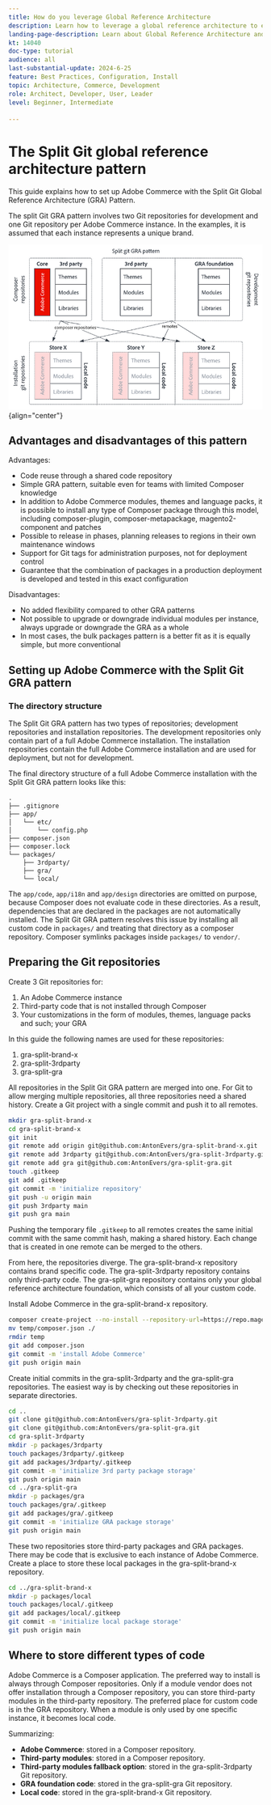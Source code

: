 ```yaml
---
title: How do you leverage Global Reference Architecture
description: Learn how to leverage a global reference architecture to establish a scalable and resilient commerce experience
landing-page-description: Learn about Global Reference Architecture and how it is used with Adobe Commerce
kt: 14040
doc-type: tutorial
audience: all
last-substantial-update: 2024-6-25
feature: Best Practices, Configuration, Install
topic: Architecture, Commerce, Development
role: Architect, Developer, User, Leader
level: Beginner, Intermediate

---
```


# The Split Git global reference architecture pattern

This guide explains how to set up Adobe Commerce with the Split Git Global Reference Architecture (GRA) Pattern.

The split Git GRA pattern involves two Git repositories for development and one Git repository per Adobe Commerce instance. In the examples, it is assumed that each instance represents a unique brand.

![A diagram showing where code is stored in a split GRA pattern](/help/assets/global-reference-architecture/split-git-gra-pattern-diagram.png){align="center"}

## Advantages and disadvantages of this pattern

Advantages:

- Code reuse through a shared code repository
- Simple GRA pattern, suitable even for teams with limited Composer knowledge
- In addition to Adobe Commerce modules, themes and language packs, it is possible to install any type of Composer package through this model, including composer-plugin, composer-metapackage, magento2-component and patches
- Possible to release in phases, planning releases to regions in their own maintenance windows
- Support for Git tags for administration purposes, not for deployment control
- Guarantee that the combination of packages in a production deployment is developed and tested in this exact configuration

Disadvantages:

- No added flexibility compared to other GRA patterns
- Not possible to upgrade or downgrade individual modules per instance, always upgrade or downgrade the GRA as a whole
- In most cases, the bulk packages pattern is a better fit as it is equally simple, but more conventional

## Setting up Adobe Commerce with the Split Git GRA pattern

### The directory structure

The Split Git GRA pattern has two types of repositories; development repositories and installation repositories. The development repositories only contain part of a full Adobe Commerce installation. The installation repositories contain the full Adobe Commerce installation and are used for deployment, but not for development.

The final directory structure of a full Adobe Commerce installation with the Split Git GRA pattern looks like this:

```text
.
├── .gitignore
├── app/
│   └── etc/
│       └── config.php
├── composer.json
├── composer.lock
└── packages/
    ├── 3rdparty/
    ├── gra/
    └── local/
```

The `app/code`, `app/i18n` and `app/design` directories are omitted on purpose, because Composer does not evaluate code in these directories. As a result, dependencies that are declared in the packages are not automatically installed. The Split Git GRA pattern resolves this issue by installing all custom code in `packages/` and treating that directory as a composer repository. Composer symlinks packages inside `packages/` to `vendor/`.

## Preparing the Git repositories

Create 3 Git repositories for:

1. An Adobe Commerce instance
2. Third-party code that is not installed through Composer
3. Your customizations in the form of modules, themes, language packs and such; your GRA

In this guide the following names are used for these repositories:

1. gra-split-brand-x
2. gra-split-3rdparty
3. gra-split-gra

All repositories in the Split Git GRA pattern are merged into one. For Git to allow merging multiple repositories, all three repositories need a shared history. Create a Git project with a single commit and push it to all remotes.

```bash
mkdir gra-split-brand-x
cd gra-split-brand-x
git init
git remote add origin git@github.com:AntonEvers/gra-split-brand-x.git
git remote add 3rdparty git@github.com:AntonEvers/gra-split-3rdparty.git
git remote add gra git@github.com:AntonEvers/gra-split-gra.git
touch .gitkeep
git add .gitkeep
git commit -m 'initialize repository'
git push -u origin main
git push 3rdparty main
git push gra main
```

Pushing the temporary file `.gitkeep` to all remotes creates the same initial commit with the same commit hash, making a shared history. Each change that is created in one remote can be merged to the others.

From here, the repositories diverge. The gra-split-brand-x repository contains brand specific code. The gra-split-3rdparty repository contains only third-party code. The gra-split-gra repository contains only your global reference architecture foundation, which consists of all your custom code.

Install Adobe Commerce in the gra-split-brand-x repository.

```bash
composer create-project --no-install --repository-url=https://repo.magento.com/ magento/project-enterprise-edition temp
mv temp/composer.json ./
rmdir temp
git add composer.json
git commit -m 'install Adobe Commerce'
git push origin main
```

Create initial commits in the gra-split-3rdparty and the gra-split-gra repositories. The easiest way is by checking out these repositories in separate directories.

```bash
cd ..
git clone git@github.com:AntonEvers/gra-split-3rdparty.git
git clone git@github.com:AntonEvers/gra-split-gra.git
cd gra-split-3rdparty
mkdir -p packages/3rdparty
touch packages/3rdparty/.gitkeep
git add packages/3rdparty/.gitkeep
git commit -m 'initialize 3rd party package storage'
git push origin main
cd ../gra-split-gra
mkdir -p packages/gra
touch packages/gra/.gitkeep
git add packages/gra/.gitkeep
git commit -m 'initialize GRA package storage'
git push origin main
```

These two repositories store third-party packages and GRA packages. There may be code that is exclusive to each instance of Adobe Commerce. Create a place to store these local packages in the gra-split-brand-x repository.

```bash
cd ../gra-split-brand-x
mkdir -p packages/local
touch packages/local/.gitkeep
git add packages/local/.gitkeep
git commit -m 'initialize local package storage'
git push origin main
```

## Where to store different types of code

Adobe Commerce is a Composer application. The preferred way to install is always through Composer repositories. Only if a module vendor does not offer installation through a Composer repository, you can store third-party modules in the third-party repository. The preferred place for custom code is in the GRA repository. When a module is only used by one specific instance, it becomes local code.

Summarizing:

- **Adobe Commerce**: stored in a Composer repository.
- **Third-party modules**: stored in a Composer repository.
- **Third-party modules fallback option**: stored in the gra-split-3rdparty Git repository.
- **GRA foundation code**: stored in the gra-split-gra Git repository.
- **Local code**: stored in the gra-split-brand-x Git repository.
